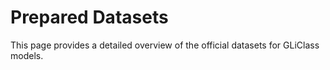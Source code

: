 # Prepared Datasets

This page provides a detailed overview of the official datasets for GLiClass models.